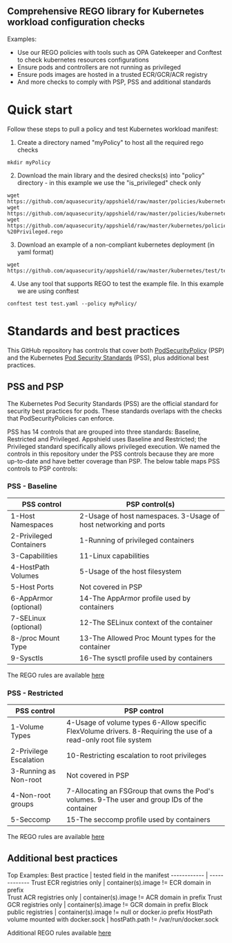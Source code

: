 ## Comprehensive REGO library for Kubernetes workload configuration checks

Examples:
- Use our REGO policies with tools such as OPA Gatekeeper and Conftest to check kubernetes resources configurations
- Ensure pods and controllers are not running as privileged
- Ensure pods images are hosted in a trusted ECR/GCR/ACR registry
- And more checks to comply with PSP, PSS and additional standards

# Quick start
Follow these steps to pull a policy and test Kubernetes workload manifest:
1. Create a directory named "myPolicy" to host all the required rego checks

```
mkdir myPolicy
```
2. Download the main library and the desired checks(s) into "policy" directory - in this example we use the "is_privileged" check only
```
wget https://github.com/aquasecurity/appshield/raw/master/policies/kubernetes/lib/kubernetes.rego
wget https://github.com/aquasecurity/appshield/raw/master/policies/kubernetes/lib/utils.rego
wget https://github.com/aquasecurity/appshield/raw/master/kubernetes/policies/pss/Baseline%20%232%20-%20Privileged.rego
```
3. Download an example of a non-compliant kubernetes deployment (in yaml format) 
```
wget https://github.com/aquasecurity/appshield/raw/master/kubernetes/test/test.yaml
```
4. Use any tool that supports REGO to test the example file. In this example we are using conftest
```
conftest test test.yaml --policy myPolicy/
```

# Standards and best practices
This GitHub repository has controls that cover both [PodSecurityPolicy](https://kubernetes.io/docs/concepts/policy/pod-security-policy/) (PSP) and the Kubernetes [Pod Security Standards](https://kubernetes.io/docs/concepts/security/pod-security-standards/) (PSS), plus additional best practices.

## PSS and PSP
The Kubernetes Pod Security Standards (PSS) are the official standard for security best practices for pods. These standards overlaps with the checks that PodSecurityPolicies can enforce.

PSS has 14 controls that are grouped into three standards: Baseline, Restricted and Privileged. Appshield uses Baseline and Restricted; the Privileged standard specifically allows privileged execution. We named the controls in this repository under the PSS controls because they are more up-to-date and have better coverage than PSP. The below table maps PSS controls to PSP controls:

### PSS - Baseline

PSS control | PSP control(s)
------------ | -------------
1-Host Namespaces | 2-Usage of host namespaces. 3-Usage of host networking and ports
2-Privileged Containers |	1-Running of privileged containers
3-Capabilities | 11-Linux capabilities
4-HostPath Volumes | 5-Usage of the host filesystem
5-Host Ports | Not covered in PSP
6-AppArmor (optional)	| 14-The AppArmor profile used by containers
7-SELinux (optional)	| 12-The SELinux context of the container
8-/proc Mount Type	| 13-The Allowed Proc Mount types for the container
9-Sysctls	| 16-The sysctl profile used by containers

The REGO rules are available [here](https://github.com/aquasecurity/appshield/tree/master/kubernetes/policies/pss)

### PSS - Restricted

PSS control | PSP control
------------ | -------------
1-Volume Types | 4-Usage of volume types 6-Allow specific FlexVolume drivers. 8-Requiring the use of a read-only root file system
2-Privilege Escalation | 10-Restricting escalation to root privileges
3-Running as Non-root | Not covered in PSP
4-Non-root groups | 7-Allocating an FSGroup that owns the Pod's volumes. 9-The user and group IDs of the container
5-Seccomp | 15-The seccomp profile used by containers

The REGO rules are available [here](https://github.com/aquasecurity/appshield/tree/master/kubernetes/policies/pss)

## Additional best practices

Top Examples:
Best practice | tested field in the manifest
------------ | -------------
Trust ECR registries only | container(s).image != ECR domain in prefix  
Trust ACR registries only | container(s).image != ACR domain in prefix
Trust GCR registries only | container(s).image != GCR domain in prefix
Block public registries | container(s).image != null or docker.io prefix
HostPath volume mounted with docker.sock | hostPath.path != /var/run/docker.sock

Additional REGO rules available [here](https://github.com/aquasecurity/appshield/tree/master/kubernetes/policies/general)
